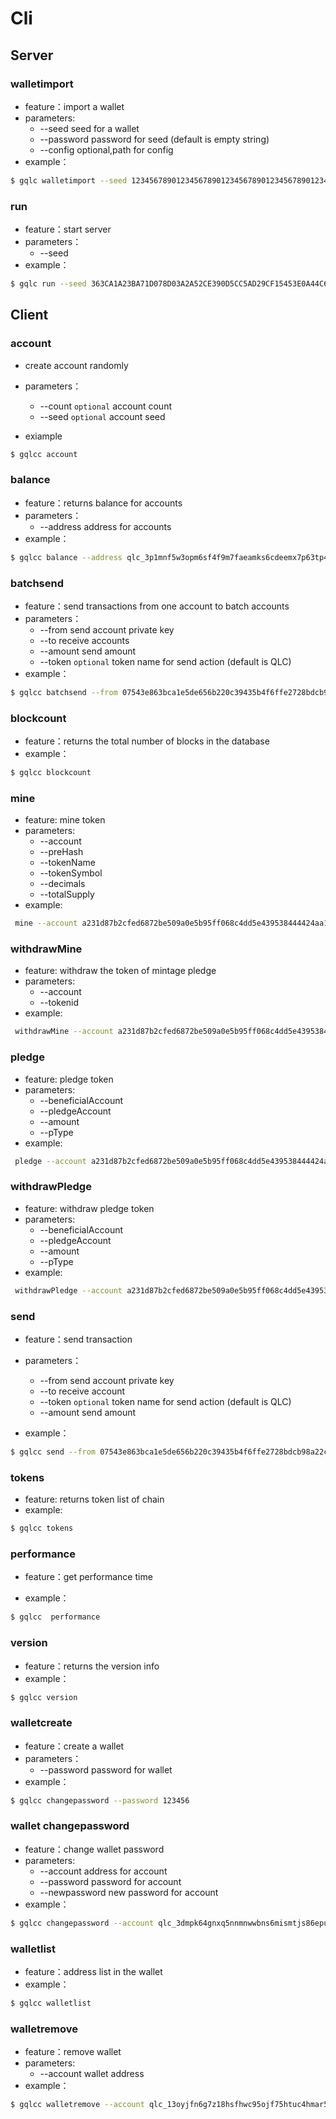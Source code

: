 # Cli

## Server

### walletimport

- feature：import a wallet
- parameters:
  - --seed     seed for a wallet
  - --password    password for seed (default is empty string)
  - --config   optional,path for config
- example：

```bash
$ gqlc walletimport --seed 1234567890123456789012345678901234567890123456789012345678901234  --password 123456
```

### run

- feature：start server
- parameters：
  - --seed    
- example：

```bash
$ gqlc run --seed 363CA1A23BA71D078D03A2A52CE390D5CC5AD29CF15453E0A44C6554DA1471C5 
```



## Client

### account

- create account randomly

- parameters：
  - --count     `optional`  account count
  - --seed    `optional`  account seed

- exiample

```bash
$ gqlcc account
```



### balance

- feature：returns balance for accounts
- parameters：
  - --address    address for accounts
- example：

```bash
$ gqlcc balance --address qlc_3p1mnf5w3opm6sf4f9m7faeamks6cdeemx7p63tp4c9z456emzhhb1n9srco,qlc_3nihnp4a5zf5iq9pz54twp1dmksxnouc4i5k4y6f8gbnkc41p1b5ewm3inpw
```



### batchsend

- feature：send transactions from one account to batch  accounts
- parameters：
  - --from     send account private key
  - --to      receive accounts
  - --amount   send amount
  - --token   `optional` token name for send action (default is  QLC)
- example：

```bash
$ gqlcc batchsend --from 07543e863bca1e5de656b220c39435b4f6ffe2728bdcb98a22cc959a195b497da88cfd7324c9c88dccd31e9a56ca36aecacd65953ac7b8d4b42e8b7023b30db0 --to qlc_3pu4ggyg36nienoa9s9x95a615m1natqcqe7bcrn3t3ckq1srnnkh8q5xst5,qlc_3c6ezoskbkgajq8f89ntcu75fdpcsokscgp9q5cdadndg1ju85fief7rrt11 --amount 100 --token QLC
```



### blockcount

- feature：returns the total number of blocks in the database
- example：

```bash
$ gqlcc blockcount
```



### mine

- feature: mine token
- parameters:
  - --account 
  - --preHash
  - --tokenName
  - --tokenSymbol
  - --decimals
  - --totalSupply
- example:

```bash
 mine --account a231d87b2cfed6872be509a0e5b95ff068c4dd5e439538444424aa139f9612b0681bf5253c64672fc54c93d3b5b9a20d28965cb8f80ba70460ed3f99cb547234 --preHash 758f79b656340c329cb5b11302865c5ff0b0c99fd8a268d6b8760170e33e8cd1 --tokenName QN --tokenSymbol QN --decimals 8 --totalSupply 1000000000
```

### withdrawMine

- feature: withdraw the token of mintage pledge
- parameters:
  - --account 
  - --tokenid
- example:

```bash
 withdrawMine --account a231d87b2cfed6872be509a0e5b95ff068c4dd5e439538444424aa139f9612b0681bf5253c64672fc54c93d3b5b9a20d28965cb8f80ba70460ed3f99cb547234 --tokenId 1dd129a664b31c02b68ded67e6ba1574a04d49c6428be5b659d63d3859ba507d
```

### pledge

- feature: pledge token
- parameters:
  - --beneficialAccount
  - --pledgeAccount
  - --amount
  - --pType
- example:

```bash
 pledge --account a231d87b2cfed6872be509a0e5b95ff068c4dd5e439538444424aa139f9612b0681bf5253c64672fc54c93d3b5b9a20d28965cb8f80ba70460ed3f99cb547234 --pledgeAccount a231d87b2cfed6872be509a0e5b95ff068c4dd5e439538444424aa139f9612b0681bf5253c64672fc54c93d3b5b9a20d28965cb8f80ba70460ed3f99cb547234 --amount 10000000000000000 --pType vote
```

### withdrawPledge

- feature: withdraw pledge token
- parameters:
  - --beneficialAccount
  - --pledgeAccount
  - --amount
  - --pType
- example:

```bash
 withdrawPledge --account a231d87b2cfed6872be509a0e5b95ff068c4dd5e439538444424aa139f9612b0681bf5253c64672fc54c93d3b5b9a20d28965cb8f80ba70460ed3f99cb547234 --pledgeAccount a231d87b2cfed6872be509a0e5b95ff068c4dd5e439538444424aa139f9612b0681bf5253c64672fc54c93d3b5b9a20d28965cb8f80ba70460ed3f99cb547234 --amount 10000000000000000 --pType vote
```

### send

- feature：send transaction

- parameters：

  - --from     send account private key
  - --to     receive account
  - --token      `optional` token name for send action (default is  QLC)
  - --amount     send amount 


- example：


```bash
$ gqlcc send --from 07543e863bca1e5de656b220c39435b4f6ffe2728bdcb98a22cc959a195b497da88cfd7324c9c88dccd31e9a56ca36aecacd65953ac7b8d4b42e8b7023b30db0 --to qlc_3ajyep41dot83n8ctkis6w6797gn79tsh8iq3bqnrbpj44mqhj95n75cio4h --token QLC --amount 10
```



### tokens

- feature: returns token list of chain
- example:

```bash
$ gqlcc tokens
```



### performance

- feature：get performance time

- example：

```bash
$ gqlcc  performance
```



### version

- feature：returns the version info
- example：


```bash
$ gqlcc version
```



### walletcreate

- feature：create a wallet 
- parameters：
  - --password   password for wallet
- example：


```bash
$ gqlcc changepassword --password 123456
```



### wallet changepassword

- feature：change wallet password
- parameters:
  - --account     address for account
  - --password      password for account
  - --newpassword  new password for account
- example：


```bash
$ gqlcc changepassword --account qlc_3dmpk64gnxq5nnmnwwbns6mismtjs86epunh6ihremz5mjrik5we3wyrjhtj --password 123456 --newpassword 654321 
```



### walletlist

- feature：address list in the wallet
- example：


```bash
$ gqlcc walletlist
```



### walletremove

- feature：remove wallet
- parameters:
  - --account  wallet address
- example：


```bash
$ gqlcc walletremove --account qlc_13oyjfn6g7z18hsfhwc95ojf75htuc4hmar5qhaqkpd39b7zkn4hkuhst3wu
```